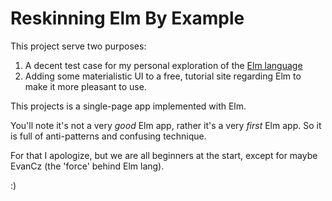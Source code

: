 # Reskinning Elm By Example

This project serve two purposes:

1. A decent test case for my personal exploration of the [Elm language](http://elm-lang.org)
2. Adding some materialistic UI to a free, tutorial site regarding Elm to make it more pleasant to use.

This projects is a single-page app implemented with Elm.

You'll note it's not a very _good_ Elm app, rather it's a very _first_ Elm app.  So it is full of anti-patterns and confusing technique.  

For that I apologize, but we are all beginners at the start, except for maybe EvanCz (the 'force' behind Elm lang).

:)

